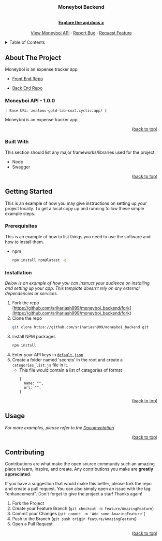<a name="readme-top"></a>


<!-- PROJECT LOGO -->
<br />
<div align="center">
  <a href="https://github.com/srihariash999/moneyboi_backend">
    <!--img src="https://centralinaaging.org/wp-content/uploads/2021/03/Your-Logo-here.png" alt="Logo" width="80" height="80"-->
  </a>

  <h3 align="center">Moneyboi Backend </h3>

  <p align="center">
    <br />
    <a href="https://zealous-gold-lab-coat.cyclic.app/api-docs/"><strong>Explore the api docs »</strong></a>
    <br />
    <br />
    <a href="https://zealous-gold-lab-coat.cyclic.app/api-docs/">View Moneyboi API</a>
    ·
    <a href="https://github.com/srihariash999/moneyboi_backend/issues">Report Bug</a>
    ·
    <a href="https://github.com/srihariash999/moneyboi_backend/issues">Request Feature</a>
  </p>
</div>



<!-- TABLE OF CONTENTS -->
<details>
  <summary>Table of Contents</summary>
  <ol>
    <li>
      <a href="#about-the-project">About The Project</a>
      <ul>
        <li><a href="#built-with">Built With</a></li>
      </ul>
    </li>
    <li>
      <a href="#getting-started">Getting Started</a>
      <ul>
        <li><a href="#prerequisites">Prerequisites</a></li>
        <li><a href="#installation">Installation</a></li>
      </ul>
    </li>
    <li><a href="#usage">Usage</a></li>
    <li><a href="#roadmap">Roadmap</a></li>
    <li><a href="#contributing">Contributing</a></li>
    <li><a href="#license">License</a></li>
    <li><a href="#contact">Contact</a></li>
    <li><a href="#acknowledgments">Acknowledgments</a></li>
  </ol>
</details>



<!-- ABOUT THE PROJECT -->
## About The Project

Moneyboi is an expense tracker app

- [Front End Repo](https://github.com/srihariash999/moneyboi)

- [Back End Repo](https://github.com/srihariash999/moneyboi_backend)

### Moneyboi API -  1.0.0 
`[ Base URL: zealous-gold-lab-coat.cyclic.app/ ]`

Moneyboi is an expense tracker app

<p align="right">(<a href="#readme-top">back to top</a>)</p>



### Built With

This section should list any major frameworks/libraries used for the project.

* Node
* Swagger

<p align="right">(<a href="#readme-top">back to top</a>)</p>



<!-- GETTING STARTED -->
## Getting Started

This is an example of how you may give instructions on setting up your project locally.
To get a local copy up and running follow these simple example steps.

### Prerequisites

This is an example of how to list things you need to use the software and how to install them.
* npm
  ```sh
  npm install npm@latest -g
  ```

### Installation

_Below is an example of how you can instruct your audience on installing and setting up your app. This template doesn't rely on any external dependencies or services._

1. Fork the repo [https://github.com/srihariash999/moneyboi_backend/fork](https://github.com/srihariash999/moneyboi_backend/fork)
2. Clone the repo
   ```sh
   git clone https://github.com/srihariash999/moneyboi_backend.git
   ```
3. Install NPM packages
   ```sh
   npm install
   ```
4. Enter your API  keys in [`default.json`](https://github.com/srihariash999/moneyboi_backend/blob/master/config/default.json)
5. Create a folder named 'secrets' in the root and create a `categories_list.js` file in it.
   - This file would contain a list of categories of format 
      ```  
      {
        name: "",
        url: "",
      }
      ```


<p align="right">(<a href="#readme-top">back to top</a>)</p>



<!-- USAGE EXAMPLES -->
## Usage

_For more examples, please refer to the [Documentation](https://zealous-gold-lab-coat.cyclic.app/api-docs/)_

<p align="right">(<a href="#readme-top">back to top</a>)</p>

<!-- CONTRIBUTING -->
## Contributing

Contributions are what make the open source community such an amazing place to learn, inspire, and create. Any contributions you make are **greatly appreciated**.

If you have a suggestion that would make this better, please fork the repo and create a pull request. You can also simply open an issue with the tag "enhancement".
Don't forget to give the project a star! Thanks again!

1. Fork the Project
2. Create your Feature Branch (`git checkout -b feature/AmazingFeature`)
3. Commit your Changes (`git commit -m 'Add some AmazingFeature'`)
4. Push to the Branch (`git push origin feature/AmazingFeature`)
5. Open a Pull Request

<p align="right">(<a href="#readme-top">back to top</a>)</p>


<!-- MARKDOWN LINKS & IMAGES -->
<!-- https://www.markdownguide.org/basic-syntax/#reference-style-links -->
[contributors-shield]: https://img.shields.io/github/contributors/othneildrew/Best-README-Template.svg?style=for-the-badge
[contributors-url]: https://github.com/srihariash999/moneyboi_backend/graphs/contributors
[forks-shield]: https://img.shields.io/github/forks/othneildrew/Best-README-Template.svg?style=for-the-badge
[forks-url]: https://github.com/srihariash999/moneyboi_backend/network/members
[stars-shield]: https://img.shields.io/github/stars/othneildrew/Best-README-Template.svg?style=for-the-badge
[stars-url]: https://github.com/srihariash999/moneyboi_backend/stargazers
[issues-shield]: https://img.shields.io/github/issues/othneildrew/Best-README-Template.svg?style=for-the-badge
[issues-url]: https://github.com/srihariash999/moneyboi_backend/issues
